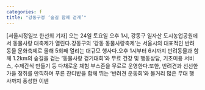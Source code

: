 ```yaml
---
categories: f
title: "강동구정 ‘숲길 함께 걷개’"
---
```

[서울시정일보 한선희 기자] 오는 24일 토요일 오후 1시, 강동구 일자산 도시농업공원에서 동물사랑 대축제가 열린다.강동구의 ‘강동 동물사랑축제’는 서울시의 대표적인 반려동물 문화축제로 올해 5회째 열리는 대규모 행사다.오후 1시부터 6시까지 반려동물과 함께 1.2km의 숲길을 걷는 ‘동물사랑 걷기대회’와 무료 건강 및 행동상담, 기초미용 서비스, 수제간식 만들기 등 다채로운 체험 부스존을 무료로 운영한다.또한, 반려견과 선선한 가을 정취를 만끽하며 푸른 잔디밭을 함께 뛰는 ‘반려견 운동회’와 볼거리 많은 무대 행사까지 풍성한 이벤
